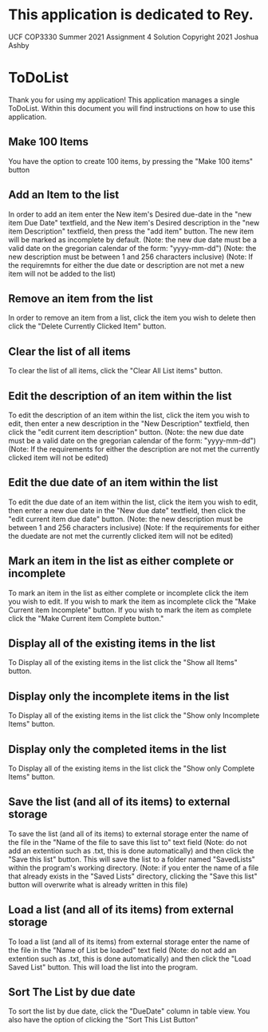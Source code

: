 This application is dedicated to Rey.
=======

 UCF COP3330 Summer 2021 Assignment 4 Solution
 Copyright 2021 Joshua Ashby

   
ToDoList
=======
Thank you for using my application!
This application manages a single ToDoList.
Within this document you will find instructions 
on how to use this application.

Make 100 Items
-----------
You have the option to create 100 items, 
by pressing the "Make 100 items" button

Add an Item to the list
-----------

In order to add an item enter the New item's Desired due-date
in the "new item Due Date" textfield, and the New item's Desired description
in the "new item Description" textfield, then press the "add item" button.
The new item will be marked as incomplete by default.
(Note: the new due date must be a valid date on the gregorian calendar of
the form: "yyyy-mm-dd")
(Note: the new description must be between 1 and 256 characters inclusive)
(Note: If the requiremnts for either the due date or description are not
met a new item will not be added to the list)

Remove an item from the list
-----------
In order to remove an item from a list, click the item you wish to delete
then click the "Delete Currently Clicked Item" button.

Clear the list of all items
-----------
To clear the list of all items, click the "Clear All List items" button.

Edit the description of an item within the list
-----------
To edit the description of an item within the list, click the item
you wish to edit, then enter a new description in the "New Description"
textfield, then click the "edit current item description" button.
(Note: the new due date must be a valid date on the gregorian calendar of
the form: "yyyy-mm-dd")
(Note: If the requirements for either the description are not
met the currently clicked item will not be edited)

Edit the due date of an item within the list
-----------
To edit the due date of an item within the list, click the item
you wish to edit, then enter a new due date in the "New due date"
textfield, then click the "edit current item due date" button.
(Note: the new description must be between 1 and 256 characters inclusive)
(Note: If the requirements for either the duedate are not
met the currently clicked item will not be edited)

Mark an item in the list as either complete or incomplete
-----------
To mark an item in the list as either complete or incomplete
click the item you wish to edit. If you wish to mark the item as incomplete
click the "Make Current item Incomplete" button. If you wish to mark the 
item as complete click the "Make Current item Complete button."

Display all of the existing items in the list
-----------
To Display all of the existing items in the list click the 
"Show all Items" button.

Display only the incomplete items in the list
-----------
To Display all of the existing items in the list click the
"Show only Incomplete Items" button.

Display only the completed items in the list
-----------
To Display all of the existing items in the list click the
"Show only Complete Items" button.

Save the list (and all of its items) to external storage
-----------
To save the list (and all of its items) to external storage
enter the name of the file in the "Name of the file to save this list to"
text field (Note: do not add an extention such as .txt, 
this is done automatically) and then click the "Save this list" button.
This will save the list to a folder named "SavedLists" within 
the program's working directory. (Note: if you enter the name of a 
file that already exists in the "Saved Lists" directory, clicking 
the "Save this list" button will overwrite what is already 
written in this file)

Load a list (and all of its items) from external storage
-----------
To load a list (and all of its items) from external storage
enter the name of the file in the "Name of List be loaded"
text field (Note: do not add an extention such as .txt,
this is done automatically) and then click the "Load Saved List" button.
This will load the list into the program.

Sort The List by due date
-----------
To sort the list by due date, click the "DueDate" column in table view.
You also have the option of clicking the "Sort This List Button"

